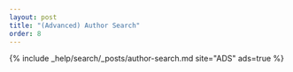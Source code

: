 ```yaml
---
layout: post
title: "(Advanced) Author Search"
order: 8
---
```


{% include _help/search/_posts/author-search.md site="ADS" ads=true %}
